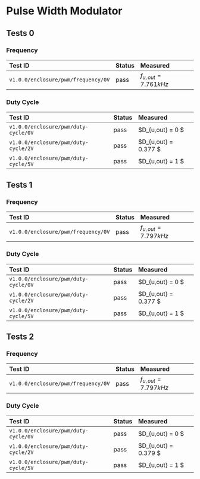 # Pulse Width Modulator

## Tests 0

### Frequency

| Test ID | Status | Measured |
| :------ | ------ | :------- |
| `v1.0.0/enclosure/pwm/frequency/0V` | pass | $f_{u,out} = 7.761 kHz$ |

### Duty Cycle

| Test ID | Status | Measured |
| :------ | ------ | :------- |
| `v1.0.0/enclosure/pwm/duty-cycle/0V` | pass | $D_{u,out} = 0 $ |
| `v1.0.0/enclosure/pwm/duty-cycle/2V` | pass | $D_{u,out} = 0.377 $ |
| `v1.0.0/enclosure/pwm/duty-cycle/5V` | pass | $D_{u,out} = 1 $ |

## Tests 1

### Frequency

| Test ID | Status | Measured |
| :------ | ------ | :------- |
| `v1.0.0/enclosure/pwm/frequency/0V` | pass | $f_{u,out} = 7.797 kHz$ |

### Duty Cycle

| Test ID | Status | Measured |
| :------ | ------ | :------- |
| `v1.0.0/enclosure/pwm/duty-cycle/0V` | pass | $D_{u,out} = 0 $ |
| `v1.0.0/enclosure/pwm/duty-cycle/2V` | pass | $D_{u,out} = 0.377 $ |
| `v1.0.0/enclosure/pwm/duty-cycle/5V` | pass | $D_{u,out} = 1 $ |

## Tests 2

### Frequency

| Test ID | Status | Measured |
| :------ | ------ | :------- |
| `v1.0.0/enclosure/pwm/frequency/0V` | pass | $f_{u,out} = 7.797 kHz$ |

### Duty Cycle

| Test ID | Status | Measured |
| :------ | ------ | :------- |
| `v1.0.0/enclosure/pwm/duty-cycle/0V` | pass | $D_{u,out} = 0 $ |
| `v1.0.0/enclosure/pwm/duty-cycle/2V` | pass | $D_{u,out} = 0.379 $ |
| `v1.0.0/enclosure/pwm/duty-cycle/5V` | pass | $D_{u,out} = 1 $ |
